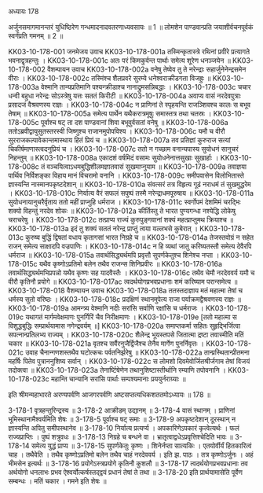 अध्यायः 178

अर्जुनसमागमानन्तरं युधिष्ठिरेण गन्धमादनादवतरणाध्यवसायः ॥ 1 ॥ लोमशेन पाण्डवान्प्रति जयाशीर्वचनपूर्वकं स्वर्गंप्रति गमनम् ॥ 2 ॥

KK03-10-178-001	जनमेजय उवाच 
KK03-10-178-001a	तस्मिन्कृतास्त्रे रथिनां प्रवीरे प्रत्यागते भवनाद्वृत्रहन्तुः ।
KK03-10-178-001c	अतः परं किमकुर्वन्त पार्थाः समेत्य शूरेण धनञ्जयेन ॥
KK03-10-178-002	वैशम्पायन उवाच 
KK03-10-178-002a	वनेषु तेष्वेव तु ते नरेन्द्राः सहार्जुनेनेन्द्रसमेन वीराः ।
KK03-10-178-002c	तस्मिंश्च शैलप्रवरे सुरम्ये धनेश्वराक्रीडगता विजह्रुः ॥
KK03-10-178-003a	वेश्मानि तान्यप्रतिमानि पश्यन्क्रीडाश्च नानाद्रुमसन्निबद्धाः ।
KK03-10-178-003c	चचार धन्वी बहुधा नरेन्द्रः सोऽस्त्रेषु यत्तः सततं किरीटी ॥
KK03-10-178-004a	अवाप्य वासं नरदेवपुत्राः प्रसादजं वैश्रवणस्य राज्ञः ।
KK03-10-178-004c	न प्राणिनां ते स्पृहयन्ति राजञ्शिवश्च कालः स बभूव तेषाम् ॥
KK03-10-178-005a	समेत्य पार्थेन यथैकरात्रमूषुः समास्तत्र तथा चतस्रः ।
KK03-10-178-005c	पूर्वाश्च षट् ता दश पाण्डवानां शिवा बभूवुर्वसतां वनेषु ॥
KK03-10-178-006a	ततोऽब्रवीद्वायुसुतस्तरस्वी जिष्णुश्च राजानमुपोपविश्य ।
KK03-10-178-006c	यमौ च वीरौ सुरराजकल्पावेकान्तमास्थाय हितं प्रियं च ॥
KK03-10-178-007a	तव प्रतिज्ञां कुरुराज सत्यां चिकीर्षमाणास्त्वदनुप्रियं च ।
KK03-10-178-007c	ततो न गच्छाम वनान्यपास्य सुयोधनं सानुचरं निहन्तुम् ॥
KK03-10-178-008a	एकादशं वर्षमिदं वसामः सुयोधनेनात्तसुखाः सुखार्हाः ।
KK03-10-178-008c	तं वञ्चयित्वाऽधमबुद्धिशीलमज्ञातवासं सुखमाप्नुयाम ॥
KK03-10-178-009a	तवाज्ञया पार्थिव निर्विशङ्का विहाय मानं विचरामो वनानि ।
KK03-10-178-009c	समीपवासेन विलोभितास्ते ज्ञास्यन्ति नास्मानपकृष्टदेशान् ॥
KK03-10-178-010a	संवत्सरं तत्र विहृत्य गूढं नराधमं तं सुखमुद्धरेम ।
KK03-10-178-010c	निर्यात्य वैरं सफलं सपुष्पं तस्मै नरेन्द्राधमपूरुषाय ॥
KK03-10-178-011a	सुयोधनायानुचरैर्वृताय ततो महीं प्राप्नुहि धर्मराज ।
KK03-10-178-011c	स्वर्गोपमं देशमिमं चरद्भिः शक्यो विहन्तुं नरदेव शोकः ॥
KK03-10-178-012a	कीर्तिस्तु ते भारत पुण्यगन्धा नश्येद्धि लोकेषु चराचरेषु ।
KK03-10-178-012c	तत्प्राप्य राज्यं कुरुपुङ्गवानां शक्यं महत्प्राप्तुमथ क्रियाश्च ॥
KK03-10-178-013a	इदं तु शक्यं सततं नरेन्द्र प्राप्तुं त्वया यल्लभसे कुबेरात् ।
KK03-10-178-013c	कुरुष्व बुद्धिं द्विषतां वधाय कृतागसां भारत निग्रहे च ॥
KK03-10-178-014a	तेजस्तवोग्रं न सहेत राजन् समेत्य साक्षादपि वज्रपाणिः ।
KK03-10-178-014c	न हि व्यथां जातु करिष्यतस्तौ समेत्य देवैरपि धर्मराज ॥
KK03-10-178-015a	तवार्थसिद्ध्यर्थमपि प्रवृत्तौ सुपर्णकेतुश्च शिनेश्च नप्ता ।
KK03-10-178-015c	यथैव कृष्णोऽप्रतिमो बलेन तथैव राजन्स शिनिप्रवीरः ॥
KK03-10-178-016a	तवार्थसिद्ध्यर्थमभिप्रपन्नो यथैव कृष्णः सह यादवैस्तैः ।
KK03-10-178-016c	तथैव चेमौ नरदेववर्य यमौ च वीरौ कृतिनौ प्रयोगे ॥
KK03-10-178-017ac	त्वदर्थयोगप्रभवप्रधानाः शमं करिष्याम परान्समेत्य ॥
KK03-10-178-018	वैशम्पायन उवाच 
KK03-10-178-018a	ततस्तदाज्ञाय मतं महात्मा तेषां च धर्मस्य सुतो वरिष्ठः ।
KK03-10-178-018c	प्रदक्षिणं स्थानमुपेत्य राजा पर्याक्रमद्वैश्रवणस्य राज्ञः ॥
KK03-10-178-019a	आमन्त्र्य वेश्मानि नदीः सरांसि सर्वाणि रक्षांसि च धर्मराजः ।
KK03-10-178-019c	यथागतं मार्गमवेक्षमाणः पुनर्गिरिं चैव निरीक्षमाणः ।
KK03-10-178-019e	[ततो महात्मा स विशुद्धबुद्धिः सम्प्रार्थयामास नगेन्द्रवर्यम् ॥]
KK03-10-178-020a	समाप्तकर्मा सहितः सुहृद्भिर्जित्वा सपत्नान्प्रतिलभ्य राज्यम् ।
KK03-10-178-020c	शैलेन्द्र भूयस्तपसे जितात्मा द्रष्टा तवास्मीति मतिं चकार ॥
KK03-10-178-021a	वृतश्च सर्वैरनुजैर्द्विजैश्च तेनैव मार्गेण पुनर्निवृत्तः ।
KK03-10-178-021c	उवाह चैनान्गणशस्तथैव घटोत्कचः पर्वतनिर्झरेषु ॥
KK03-10-178-022a	तान्प्रस्थितान्प्रीतमना महर्षिः पितेव पुत्राननुशिष्य सर्वान् ।
KK03-10-178-022c	स लोमशो दिवमेवोर्जितश्रीर्जगाम तेषां विजयं तदोक्त्वा ॥
KK03-10-178-023a	तेनार्ष्टिषेणेन तथानुशिष्टास्तीर्थानि रम्याणि तपोवनानि ।
KK03-10-178-023c	महान्ति चान्यानि सरांसि पार्थाः सम्पश्यमानाः प्रययुर्नराग्र्याः ॥

इति श्रीमन्महाभारते अरण्यपर्वणि आजगरपर्वणि अष्टसप्तत्यधिकशततमोऽध्यायः ॥ 178 ॥

3-178-1 वृत्रहन्तुरिन्द्रस्य ॥ 3-178-2 आक्रीडम् उद्यानम् ॥ 3-178-4 वासं स्थानम् । प्राणिनां भूमिस्थानामैश्वर्यमिति शेषः ॥ 3-178-5 पूर्वाश्च षट् समाः ॥ 3-178-9 अपकृष्टदेशान् दूरस्थान् न ज्ञास्यन्ति अपितु समीपस्थानेव ॥ 3-178-10 निर्यात्य प्रत्यर्प्य । अपकारिणेऽपकारं कृत्वेत्यर्थः । फलं राज्यप्राप्तिः । पुष्पं शत्रुवधः ॥ 3-178-13 निग्रहे च बन्धने वा । भ्रातृत्वाद्वधेऽप्रवृत्तिश्चेदिति भावः ॥ 3-178-14 समेत्य युद्धं प्राप्य ॥ 3-178-15 सुपर्णकेतुः कृष्णः । शिनेर्नप्ता सात्यकिः । एतयोर्वीर्यं हितकारित्वं चाह । तथैवेति । तथैव कृष्णोऽप्रतिमो बलेन तथैव चाहं नरदेववर्य । इति झ. पाठः । तत्र कृष्णोऽर्जुनः । अहं भीमसेन इत्यर्थः ॥ 3-178-16 प्रयोगेऽस्त्रप्रयोगे कृतिनौ कुशलौ ॥ 3-178-17 त्वदर्थयोगप्रभवप्रधानाः तव अर्थयोगो धनलाभः प्रभव ऐश्वर्योत्कर्षस्तद्द्वयं प्रधानं तेषां ते तथा ॥ 3-178-20 इति प्रार्थयामासेति पूर्वेण सम्बन्धः । मतिं चकार । गमने इति शेषः ॥
